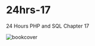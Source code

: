 # 24hrs-17
24 Hours PHP and SQL Chapter 17

![bookcover](http://s17.postimg.org/5jnpef1wv/2015_10_17_23h46_52.png)

